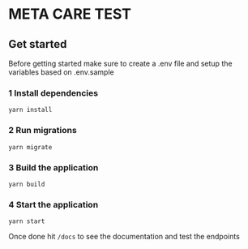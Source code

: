 # META CARE TEST

## Get started

Before getting started make sure to create a .env file and setup the variables based on .env.sample

### 1 Install dependencies

```yarn install```

### 2 Run migrations 

``` yarn migrate ```

### 3 Build the application

``` yarn build ```

### 4 Start the application 

``` yarn start ```

Once done hit `/docs` to see the documentation and test the endpoints

